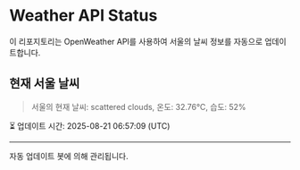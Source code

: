 
# Weather API Status

이 리포지토리는 OpenWeather API를 사용하여 서울의 날씨 정보를 자동으로 업데이트합니다.

## 현재 서울 날씨
> 서울의 현재 날씨: scattered clouds, 온도: 32.76°C, 습도: 52%

⏳ 업데이트 시간: 2025-08-21 06:57:09 (UTC)

---
자동 업데이트 봇에 의해 관리됩니다.
